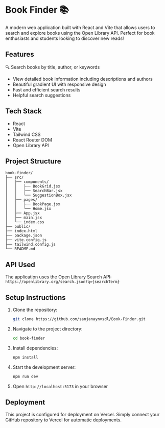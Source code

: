 # Book Finder 📚

A modern web application built with React and Vite that allows users to search and explore books using the Open Library API. Perfect for book enthusiasts and students looking to discover new reads!

## Features

🔍 Search books by title, author, or keywords
-  View detailed book information including descriptions and authors
-  Beautiful gradient UI with responsive design
-  Fast and efficient search results
-  Helpful search suggestions

## Tech Stack

- React
- Vite
- Tailwind CSS
- React Router DOM
- Open Library API

## Project Structure

```
book-finder/
├── src/
│   ├── components/
│   │   ├── BookGrid.jsx
│   │   ├── SearchBar.jsx
│   │   └── SuggestionBox.jsx
│   ├── pages/
│   │   ├── BookPage.jsx
│   │   └── Home.jsx
│   ├── App.jsx
│   ├── main.jsx
│   └── index.css
├── public/
├── index.html
├── package.json
├── vite.config.js
├── tailwind.config.js
└── README.md
```

## API Used

The application uses the Open Library Search API:
`https://openlibrary.org/search.json?q={searchTerm}`

## Setup Instructions

1. Clone the repository:
   ```bash
   git clone https://github.com/sanjanaynvsdl/Book-Finder.git
   ```

2. Navigate to the project directory:
   ```bash
   cd book-finder
   ```

3. Install dependencies:
   ```bash
   npm install
   ```

4. Start the development server:
   ```bash
   npm run dev
   ```

5. Open `http://localhost:5173` in your browser

## Deployment

This project is configured for deployment on Vercel. Simply connect your GitHub repository to Vercel for automatic deployments.

